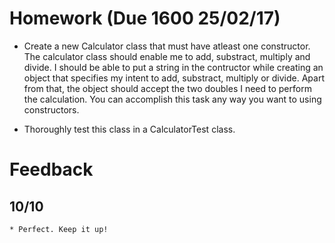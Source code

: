 # Homework (Due 1600 25/02/17)

* Create a new Calculator class that must have atleast one constructor. The calculator class should enable me to add, substract, multiply and         divide. I should be able to put a string in the contructor while creating an object that specifies my intent to add, substract, multiply or         divide. Apart from that, the object should accept the two doubles I need to perform the calculation. You can accomplish this task any way you       want to using constructors.

* Thoroughly test this class in a CalculatorTest class.

# Feedback
## 10/10

    * Perfect. Keep it up! 
